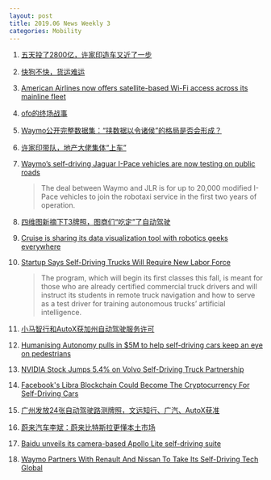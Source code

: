 ```yaml
---
layout: post
title: 2019.06 News Weekly 3
categories: Mobility
---
```


1. [五天投了2800亿，许家印造车又近了一步](https://www.huxiu.com/article/304254.html)

2. [快狗不快，货运难运](https://www.huxiu.com/article/304182.html)

3. [American Airlines now offers satellite-based Wi-Fi access across its mainline fleet](https://techcrunch.com/2019/06/16/american-airlines-now-offers-satellite-based-broadband-wi-fi-across-its-mainline-fleet/)

4. [ofo的终场战事](https://www.huxiu.com/article/304349.html)

5. [Waymo公开完整数据集：“挟数据以令诸侯”的格局是否会形成？](https://36kr.com/p/5216434)

6. [许家印带队，地产大佬集体“上车”](https://36kr.com/p/5216501)

7. [Waymo’s self-driving Jaguar I-Pace vehicles are now testing on public roads](https://techcrunch.com/2019/06/17/waymos-self-driving-jaguar-i-pace-vehicles-are-now-testing-on-public-roads/)

    > The deal between Waymo and JLR is for up to 20,000 modified I-Pace vehicles to join the robotaxi service in the first two years of operation. 

8. [四维图新摘下T3牌照，图商们“吃定”了自动驾驶](https://36kr.com/p/5216933)

9. [Cruise is sharing its data visualization tool with robotics geeks everywhere](https://techcrunch.com/2019/06/18/cruise-is-sharing-its-data-visualization-tool-with-robotics-geeks-everywhere/)

10. [Startup Says Self-Driving Trucks Will Require New Labor Force](https://cheddar.com/media/startup-says-self-driving-trucks-will-require-new-labor-force)

    > The program, which will begin its first classes this fall, is meant for those who are already certified commercial truck drivers and will instruct its students in remote truck navigation and how to serve as a test driver for training autonomous trucks’ artificial intelligence.

11. [小马智行和AutoX获加州自动驾驶服务许可](https://36kr.com/p/5217375)

12. [Humanising Autonomy pulls in $5M to help self-driving cars keep an eye on pedestrians](https://techcrunch.com/2019/06/19/humanising-autonomy-pulls-in-5m-to-help-self-driving-cars-keep-an-eye-on-pedestrians/)

13. [NVIDIA Stock Jumps 5.4% on Volvo Self-Driving Truck Partnership](https://finance.yahoo.com/news/nvidia-stock-jumps-5-4-131500626.html)

14. [Facebook's Libra Blockchain Could Become The Cryptocurrency For Self-Driving Cars](https://www.forbes.com/sites/lanceeliot/2019/06/19/facebooks-libra-blockchain-could-become-the-cryptocurrency-for-self-driving-cars/#130428ef4469)

15. [广州发放24张自动驾驶路测牌照，文远知行、广汽、AutoX获准](https://36kr.com/p/5217616)

16. [蔚来汽车李斌：蔚来比特斯拉更懂本土市场](https://36kr.com/p/5217408)

17. [Baidu unveils its camera-based Apollo Lite self-driving suite](https://www.cnet.com/roadshow/news/baidu-apollo-lite-camera-based-self-driving/)

18. [Waymo Partners With Renault And Nissan To Take Its Self-Driving Tech Global](https://www.forbes.com/sites/alanohnsman/2019/06/19/waymo-partners-with-renault-and-nissan-to-take-its-self-driving-tech-global/#489586e58d21)